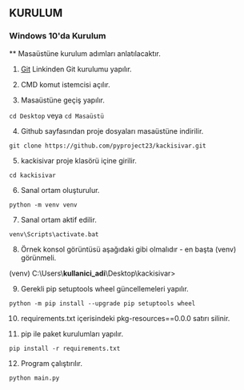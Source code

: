 ## KURULUM

### Windows 10'da Kurulum

** Masaüstüne kurulum adımları anlatılacaktır.

1. [Git](https://git-scm.com/downloads "Git i buradan indiriniz")
Linkinden Git kurulumu yapılır.

2. CMD komut istemcisi açılır.

3. Masaüstüne geçiş yapılır.

` cd Desktop ` veya ` cd Masaüstü `

4. Github sayfasından proje dosyaları masaüstüne indirilir.

` git clone https://github.com/pyproject23/kackisivar.git `

5. kackisivar proje klasörü içine girilir.

` cd kackisivar `

6. Sanal ortam oluşturulur.

` python -m venv venv `

7. Sanal ortam aktif edilir.

` venv\Scripts\activate.bat `

8. Örnek konsol görüntüsü aşağıdaki gibi olmalıdır - en başta (venv) görünmeli.

(venv) C:\\Users\\__kullanici_adi__\\Desktop\\kackisivar>

9. Gerekli pip setuptools wheel güncellemeleri yapılır.

` python -m pip install --upgrade pip setuptools wheel `

10. requirements.txt içerisindeki pkg-resources==0.0.0 satırı silinir.

11. pip ile paket kurulumları yapılır.

` pip install -r requirements.txt `

12. Program çalıştırılır.

` python main.py `
